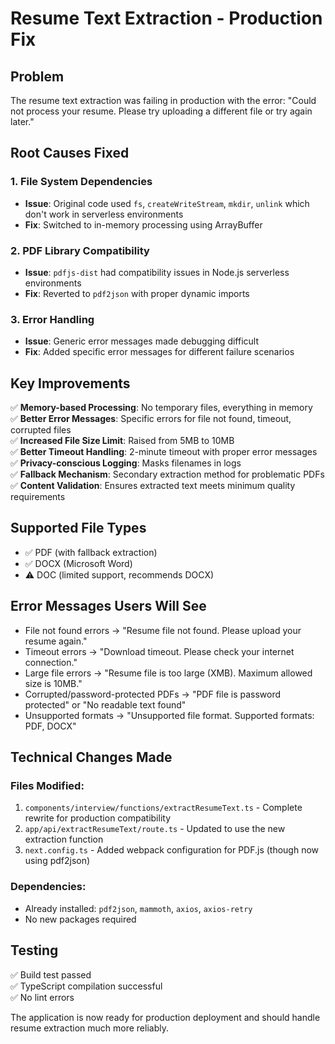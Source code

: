# Resume Text Extraction - Production Fix

## Problem
The resume text extraction was failing in production with the error: "Could not process your resume. Please try uploading a different file or try again later."

## Root Causes Fixed

### 1. File System Dependencies
- **Issue**: Original code used `fs`, `createWriteStream`, `mkdir`, `unlink` which don't work in serverless environments
- **Fix**: Switched to in-memory processing using ArrayBuffer

### 2. PDF Library Compatibility
- **Issue**: `pdfjs-dist` had compatibility issues in Node.js serverless environments
- **Fix**: Reverted to `pdf2json` with proper dynamic imports

### 3. Error Handling
- **Issue**: Generic error messages made debugging difficult
- **Fix**: Added specific error messages for different failure scenarios

## Key Improvements

✅ **Memory-based Processing**: No temporary files, everything in memory  
✅ **Better Error Messages**: Specific errors for file not found, timeout, corrupted files  
✅ **Increased File Size Limit**: Raised from 5MB to 10MB  
✅ **Better Timeout Handling**: 2-minute timeout with proper error messages  
✅ **Privacy-conscious Logging**: Masks filenames in logs  
✅ **Fallback Mechanism**: Secondary extraction method for problematic PDFs  
✅ **Content Validation**: Ensures extracted text meets minimum quality requirements  

## Supported File Types
- ✅ PDF (with fallback extraction)
- ✅ DOCX (Microsoft Word)
- ⚠️ DOC (limited support, recommends DOCX)

## Error Messages Users Will See
- File not found errors → "Resume file not found. Please upload your resume again."
- Timeout errors → "Download timeout. Please check your internet connection."
- Large file errors → "Resume file is too large (XMB). Maximum allowed size is 10MB."
- Corrupted/password-protected PDFs → "PDF file is password protected" or "No readable text found"
- Unsupported formats → "Unsupported file format. Supported formats: PDF, DOCX"

## Technical Changes Made

### Files Modified:
1. `components/interview/functions/extractResumeText.ts` - Complete rewrite for production compatibility
2. `app/api/extractResumeText/route.ts` - Updated to use the new extraction function
3. `next.config.ts` - Added webpack configuration for PDF.js (though now using pdf2json)

### Dependencies:
- Already installed: `pdf2json`, `mammoth`, `axios`, `axios-retry`
- No new packages required

## Testing
✅ Build test passed  
✅ TypeScript compilation successful  
✅ No lint errors  

The application is now ready for production deployment and should handle resume extraction much more reliably.
